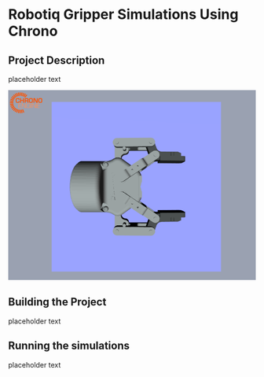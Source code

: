 # Robotiq Gripper Simulations Using Chrono

## Project Description

placeholder text

![Alt text](/gripper_geometry/gripper_image.png?raw=true "Gripper in Chrono")

## Building the Project

placeholder text


## Running the simulations

placeholder text